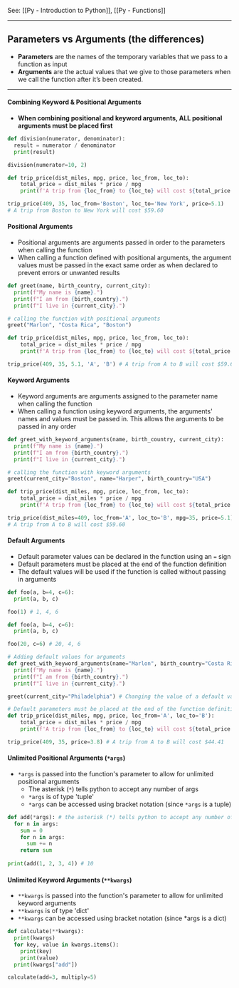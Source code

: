 See: [[Py - Introduction to Python]], [[Py - Functions]]

---
## Parameters vs Arguments (the differences)
* **Parameters** are the names of the temporary variables that we pass to a function as input
* **Arguments** are the actual values that we give to those parameters when we call the function after it’s been created.

---
#### Combining Keyword & Positional Arguments
* **When combining positional and keyword arguments, ALL positional arguments must be placed first**
```Python
def division(numerator, denominator): 
  result = numerator / denominator 
  print(result) 

division(numerator=10, 2)
```

```Python
def trip_price(dist_miles, mpg, price, loc_from, loc_to):
    total_price = dist_miles * price / mpg
    print(f'A trip from {loc_from} to {loc_to} will cost ${total_price:.2f}')

trip_price(409, 35, loc_from='Boston', loc_to='New York', price=5.1)
# A trip from Boston to New York will cost $59.60
```

#### Positional Arguments
* Positional arguments are arguments passed in order to the parameters when calling the function
* When calling a function defined with positional arguments, the argument values must be passed in the exact same order as when declared to prevent errors or unwanted results
```Python
def greet(name, birth_country, current_city):
  print(f"My name is {name}.")
  print(f"I am from {birth_country}.")
  print(f"I live in {current_city}.")

# calling the function with positional arguments
greet("Marlon", "Costa Rica", "Boston")
```

```Python
def trip_price(dist_miles, mpg, price, loc_from, loc_to):
    total_price = dist_miles * price / mpg
    print(f'A trip from {loc_from} to {loc_to} will cost ${total_price:.2f}')

trip_price(409, 35, 5.1, 'A', 'B') # A trip from A to B will cost $59.60
```

#### Keyword Arguments
* Keyword arguments are arguments assigned to the parameter name when calling the function
* When calling a function using keyword arguments, the arguments' names and values must be passed in. This allows the arguments to be passed in any order
```Python
def greet_with_keyword_arguments(name, birth_country, current_city):
  print(f"My name is {name}.")
  print(f"I am from {birth_country}.")
  print(f"I live in {current_city}.")

# calling the function with keyword arguments
greet(current_city="Boston", name="Harper", birth_country="USA")
```

```Python
def trip_price(dist_miles, mpg, price, loc_from, loc_to):
    total_price = dist_miles * price / mpg
    print(f'A trip from {loc_from} to {loc_to} will cost ${total_price:.2f}')

trip_price(dist_miles=409, loc_from='A', loc_to='B', mpg=35, price=5.1)
# A trip from A to B will cost $59.60
```

#### Default Arguments
* Default parameter values can be declared in the function using an `=` sign
* Default parameters must be placed at the end of the function definition
* The default values will be used if the function is called without passing in arguments
```Python 
def foo(a, b=4, c=6):
  print(a, b, c)

foo(1) # 1, 4, 6
```

```Python
def foo(a, b=4, c=6):
  print(a, b, c)

foo(20, c=6) # 20, 4, 6
```

```Python
# Adding default values for arguments 
def greet_with_keyword_arguments(name="Marlon", birth_country="Costa Rica", current_city="Boston"):
  print(f"My name is {name}.")
  print(f"I am from {birth_country}.")
  print(f"I live in {current_city}.")

greet(current_city="Philadelphia") # Changing the value of a default value
```

```Python
# Default parameters must be placed at the end of the function definition
def trip_price(dist_miles, mpg, price, loc_from='A', loc_to='B'):
    total_price = dist_miles * price / mpg
    print(f'A trip from {loc_from} to {loc_to} will cost ${total_price:.2f}')

trip_price(409, 35, price=3.8) # A trip from A to B will cost $44.41
```

#### Unlimited Positional Arguments (`*args`)
* `*args` is passed into the function's parameter to allow for unlimited positional arguments
	* The asterisk (`*`) tells python to accept any number of args
	* `*args` is of type 'tuple'
	* `*args` can be accessed using bracket notation (since `*args` is a tuple)
```Python
def add(*args): # the asterisk (*) tells python to accept any number of args
  for n in args:
    sum = 0
    for n in args:
      sum += n
    return sum
    
print(add(1, 2, 3, 4)) # 10
```

#### Unlimited Keyword Arguments (`**kwargs`)
* `**kwargs` is passed into the function's parameter to allow for unlimited keyword arguments
* `**kwargs` is of type 'dict'
* `**kwargs` can be accessed using bracket notation (since *args is a dict)
```python
def calculate(**kwargs):
  print(kwargs)
  for key, value in kwargs.items():
    print(key)
    print(value)
  print(kwargs["add"])

calculate(add=3, multiply=5)
```